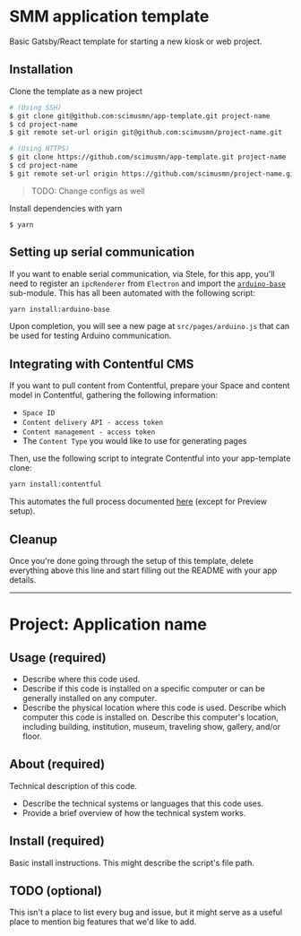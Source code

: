 # SMM application template
Basic Gatsby/React template for starting a new kiosk or web project.

## Installation
Clone the template as a new project
```bash
# (Using SSH)
$ git clone git@github.com:scimusmn/app-template.git project-name
$ cd project-name
$ git remote set-url origin git@github.com:scimusmn/project-name.git

# (Using HTTPS)
$ git clone https://github.com/scimusmn/app-template.git project-name
$ cd project-name
$ git remote set-url origin https://github.com/scimusmn/project-name.git
```
> TODO: Change configs as well

Install dependencies with yarn
```
$ yarn
```
## Setting up serial communication
If you want to enable serial communication, via Stele, for this app, you'll need to register an `ipcRenderer` from `Electron` and import the [`arduino-base`](https://github.com/scimusmn/arduino-base) sub-module. This has all been automated with the following script: 
```bash
yarn install:arduino-base
```
Upon completion, you will see a new page at `src/pages/arduino.js` that can be used for testing Arduino communication.

## Integrating with Contentful CMS
If you want to pull content from Contentful, prepare your Space and content model in Contentful, gathering the following information:
- `Space ID`
- `Content delivery API - access token`
- `Content management - access token`
- The `Content Type` you would like to use for generating pages

Then, use the following script to integrate Contentful into your app-template clone:
 
```bash
yarn install:contentful
```

This automates the full process documented [here](https://smm.atlassian.net/l/c/T13XPLU9) (except for Preview setup). 



## Cleanup
Once you're done going through the setup of this template, delete everything above this line and start filling out the README with your app details.

***

# Project: Application name

## Usage (required)
* Describe where this code used.
* Describe if this code is installed on a specific computer or can be generally installed on any computer.
* Describe the physical location where this code is used. Describe which computer this code is installed on. Describe this computer's location, including building, institution, museum, traveling show, gallery, and/or floor.

## About (required)
Technical description of this code.
* Describe the technical systems or languages that this code uses.
* Provide a brief overview of how the technical system works.

## Install (required)
Basic install instructions. This might describe the script's file path.

## TODO (optional)
This isn't a place to list every bug and issue, but it might serve as a useful place to mention big features that we'd like to add.
